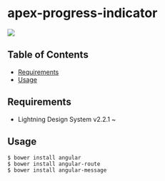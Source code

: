 # apex-progress-indicator
<img src="http://cdn-ak.f.st-hatena.com/images/fotolife/t/tyoshikawa1106/20170226/20170226205412.png" />

## Table of Contents
- [Requirements](#requirements)
- [Usage](#usage)

## Requirements
- Lightning Design System v2.2.1 ~

## Usage
```
$ bower install angular
$ bower install angular-route
$ bower install angular-message
```

